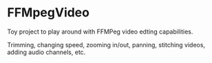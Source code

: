 # FFMpegVideo

Toy project to play around with FFMPeg video edting capabilities. 

Trimming, changing speed, zooming in/out, panning, stitching videos, adding audio channels, etc.
